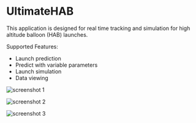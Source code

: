 # UltimateHAB

This application is designed for real time tracking and simulation for high altitude balloon (HAB) launches.

Supported Features:
* Launch prediction
* Predict with variable parameters
* Launch simulation
* Data viewing

![screenshot 1](https://github.com/rowannadon/UltimateHAB/blob/main/screenshot1.png?raw=true)

![screenshot 2](https://github.com/rowannadon/UltimateHAB/blob/main/screenshot2.png?raw=true)

![screenshot 3](https://github.com/rowannadon/UltimateHAB/blob/main/screenshot3.png?raw=true)

